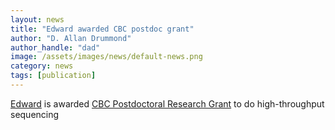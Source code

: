 ```yaml
---
layout: news
title: "Edward awarded CBC postdoc grant"
author: "D. Allan Drummond"
author_handle: "dad"
image: /assets/images/news/default-news.png
category: news
tags: [publication]
---
```

[Edward][1] is awarded [CBC Postdoctoral Research Grant][2] to do high-throughput sequencing

[1]: team/2011/10/01/edward-wallace/
[2]: http://chicagobiomedicalconsortium.org/grants/postdoctoral_award.php
